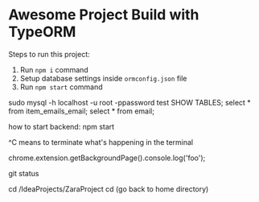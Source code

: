 # Awesome Project Build with TypeORM

Steps to run this project:

1. Run `npm i` command
2. Setup database settings inside `ormconfig.json` file
3. Run `npm start` command




sudo mysql -h localhost -u root -ppassword test
SHOW TABLES;
select * from item_emails_email;
select * from email;


how to start backend:
npm start

^C means to terminate what's happening in the terminal

chrome.extension.getBackgroundPage().console.log('foo');

git status

cd /IdeaProjects/ZaraProject
cd (go back to home directory)

